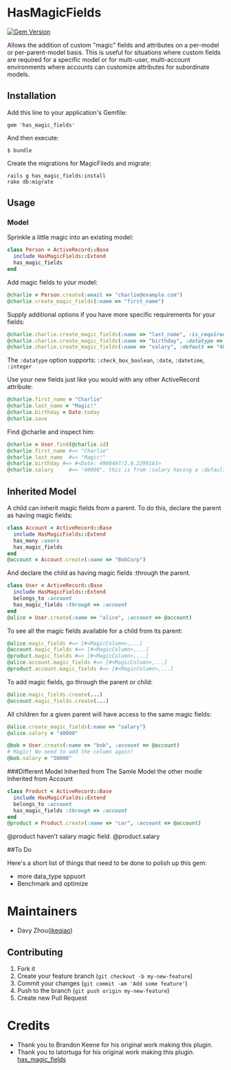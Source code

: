 # HasMagicFields
[![Gem Version](https://badge.fury.io/rb/has_magic_fields.png)](http://badge.fury.io/rb/has_magic_fields)

Allows the addition of custom "magic" fields and attributes on a per-model
or per-parent-model basis. This is useful for situations where custom fields are
required for a specific model or for multi-user, multi-account environments where
accounts can customize attributes for subordinate models.

## Installation

Add this line to your application's Gemfile:

    gem 'has_magic_fields'

And then execute:

    $ bundle


Create the migrations for MagicFileds and migrate:

    rails g has_magic_fields:install
    rake db:migrate

## Usage



### Model

Sprinkle a little magic into an existing model:

```ruby
class Person < ActiveRecord::Base
  include HasMagicFields::Extend
  has_magic_fields
end
```

Add magic fields to your model:

```ruby
@charlie = Person.create(:email => "charlie@example.com")
@charlie.create_magic_fields(:name => "first_name")
```

Supply additional options if you have more specific requirements for your fields:

```ruby
@charlie.charlie.create_magic_fields(:name => "last_name", :is_required => true)
@charlie.charlie.create_magic_fields(:name => "birthday", :datatype => :date)
@charlie.charlie.create_magic_fields(:name => "salary", :default => "40000", :pretty_name => "Yearly Salary")
```

The `:datatype` option supports: `:check_box_boolean`, `:date`, `:datetime`, `:integer`

Use your new fields just like you would with any other ActiveRecord attribute:

```ruby
@charlie.first_name = "Charlie"
@charlie.last_name = "Magic!"
@charlie.birthday = Date.today
@charlie.save
```

Find @charlie and inspect him:

```ruby
@charlie = User.find(@charlie.id)
@charlie.first_name #=> "Charlie"
@charlie.last_name  #=> "Magic!"
@charlie.birthday #=> #<Date: 4908497/2,0,2299161>
@charlie.salary     #=> "40000", this is from :salary having a :default
```

## Inherited Model

A child can inherit magic fields from a parent. To do this, declare the parent
as having magic fields:

```ruby
class Account < ActiveRecord::Base
  include HasMagicFields::Extend
  has_many :users
  has_magic_fields
end
@account = Account.create(:name => "BobCorp")
```

And declare the child as having magic fields :through the parent.

```ruby
class User < ActiveRecord::Base
  include HasMagicFields::Extend
  belongs_to :account
  has_magic_fields :through => :account
end
@alice = User.create(:name => "alice", :account => @account)
```

To see all the magic fields available for a child from its parent:

```ruby
@alice.magic_fields #=> [#<MagicColumn>,...]
@account.magic_fields #=> [#<MagicColumn>,...]
@product.magic_fields #=> [#<MagicColumn>,...]
@alice.account.magic_fields #=> [#<MagicColumn>,...]
@product.account.magic_fields #=> [#<MagicColumn>,...]
```

To add magic fields, go through the parent or child:

```ruby
@alice.magic_fields.create(...)
@account.magic_fields.create(...)
```

All children for a given parent will have access to the same magic fields:

```ruby
@alice.create_magic_fields(:name => "salary")
@alice.salary = "40000"

@bob = User.create(:name => "bob", :account => @account)
# Magic! No need to add the column again!
@bob.salary = "50000"
```


###Different Model Inherited from The Samle Model
the other modle Inherited from Account

```ruby
class Product < ActiveRecord::Base
  include HasMagicFields::Extend
  belongs_to :account
  has_magic_fields :through => :account
end
@product = Product.create(:name => "car", :account => @account)
```
@product haven't salary magic field.
@product.salary

##To Do

Here's a short list of things that need to be done to polish up this gem:

* more data_type sppuort
* Benchmark and optimize

Maintainers
===========

*  Davy Zhou([ikeqiao](http://github.com/ikeqiao))


## Contributing

1. Fork it
2. Create your feature branch (`git checkout -b my-new-feature`)
3. Commit your changes (`git commit -am 'Add some feature'`)
4. Push to the branch (`git push origin my-new-feature`)
5. Create new Pull Request


Credits
=======

* Thank you to Brandon Keene for his original work making this plugin.
* Thank you to latortuga for his original work making this plugin. [has_magic_fields](https://github.com/latortuga/has_magic_columns.git)
